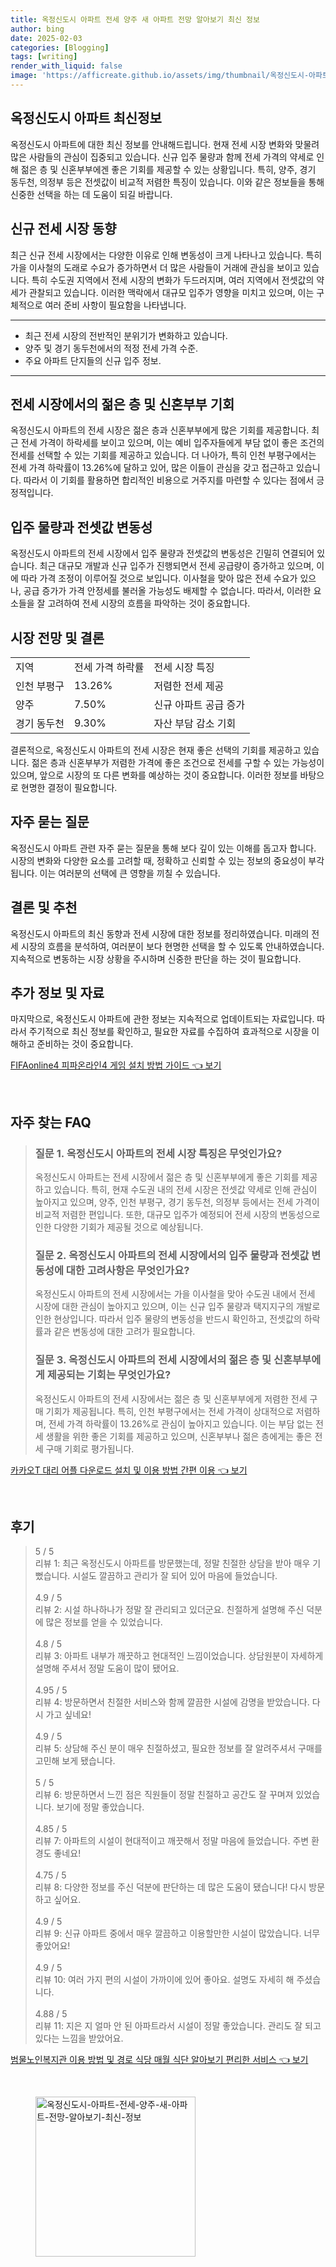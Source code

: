 ```yaml
---
title: 옥정신도시 아파트 전세 양주 새 아파트 전망 알아보기 최신 정보
author: bing
date: 2025-02-03
categories: [Blogging]
tags: [writing]
render_with_liquid: false
image: 'https://afficreate.github.io/assets/img/thumbnail/옥정신도시-아파트-전세-양주-새-아파트-전망-알아보기-최신-정보.webp'
---
```



<h2 id='옥정신도시 아파트 최신정보'>옥정신도시 아파트 최신정보</h2>

<p>옥정신도시 아파트에 대한 최신 정보를 안내해드립니다. 현재 전세 시장 변화와 맞물려 많은 사람들의 관심이 집중되고 있습니다. 신규 입주 물량과 함께 전세 가격의 약세로 인해 젊은 층 및 신혼부부에겐 좋은 기회를 제공할 수 있는 상황입니다. 특히, 양주, 경기 동두천, 의정부 등은 전셋값이 비교적 저렴한 특징이 있습니다. 이와 같은 정보들을 통해 신중한 선택을 하는 데 도움이 되길 바랍니다.</p>

<h2 id='신규 전세 시장 동향'>신규 전세 시장 동향</h2>

<p>최근 신규 전세 시장에서는 다양한 이유로 인해 변동성이 크게 나타나고 있습니다. 특히 가을 이사철의 도래로 수요가 증가하면서 더 많은 사람들이 거래에 관심을 보이고 있습니다. 특히 수도권 지역에서 전세 시장의 변화가 두드러지며, 여러 지역에서 전셋값의 약세가 관찰되고 있습니다. 이러한 맥락에서 대규모 입주가 영향을 미치고 있으며, 이는 구체적으로 여러 준비 사항이 필요함을 나타냅니다.</p>

<hr />

<ul>
    <li>최근 전세 시장의 전반적인 분위기가 변화하고 있습니다.</li>
    <li>양주 및 경기 동두천에서의 적정 전세 가격 수준.</li>
    <li>주요 아파트 단지들의 신규 입주 정보.</li>
</ul>

<hr />

<h2 id='전세 시장에서의 젊은 층 및 신혼부부 기회'>전세 시장에서의 젊은 층 및 신혼부부 기회</h2>

<p>옥정신도시 아파트의 전세 시장은 젊은 층과 신혼부부에게 많은 기회를 제공합니다. 최근 전세 가격이 하락세를 보이고 있으며, 이는 예비 입주자들에게 부담 없이 좋은 조건의 전세를 선택할 수 있는 기회를 제공하고 있습니다. 더 나아가, 특히 인천 부평구에서는 전세 가격 하락률이 13.26%에 달하고 있어, 많은 이들이 관심을 갖고 접근하고 있습니다. 따라서 이 기회를 활용하면 합리적인 비용으로 거주지를 마련할 수 있다는 점에서 긍정적입니다.</p>

<h2 id='입주 물량과 전셋값 변동성'>입주 물량과 전셋값 변동성</h2>

<p>옥정신도시 아파트의 전세 시장에서 입주 물량과 전셋값의 변동성은 긴밀히 연결되어 있습니다. 최근 대규모 개발과 신규 입주가 진행되면서 전세 공급량이 증가하고 있으며, 이에 따라 가격 조정이 이루어질 것으로 보입니다. 이사철을 맞아 많은 전세 수요가 있으나, 공급 증가가 가격 안정세를 불러올 가능성도 배제할 수 없습니다. 따라서, 이러한 요소들을 잘 고려하여 전세 시장의 흐름을 파악하는 것이 중요합니다.</p>

<h2 id='시장 전망 및 결론'>시장 전망 및 결론</h2>

<table>
    <tr>
        <td>지역</td>
        <td>전세 가격 하락률</td>
        <td>전세 시장 특징</td>
    </tr>
    <tr>
        <td>인천 부평구</td>
        <td>13.26%</td>
        <td>저렴한 전세 제공</td>
    </tr>
    <tr>
        <td>양주</td>
        <td>7.50%</td>
        <td>신규 아파트 공급 증가</td>
    </tr>
    <tr>
        <td>경기 동두천</td>
        <td>9.30%</td>
        <td>자산 부담 감소 기회</td>
    </tr>
</table>

<p>결론적으로, 옥정신도시 아파트의 전세 시장은 현재 좋은 선택의 기회를 제공하고 있습니다. 젊은 층과 신혼부부가 저렴한 가격에 좋은 조건으로 전세를 구할 수 있는 가능성이 있으며, 앞으로 시장의 또 다른 변화를 예상하는 것이 중요합니다. 이러한 정보를 바탕으로 현명한 결정이 필요합니다.</p>

<h2 id='자주 묻는 질문'>자주 묻는 질문</h2>

<p>옥정신도시 아파트 관련 자주 묻는 질문을 통해 보다 깊이 있는 이해를 돕고자 합니다. 시장의 변화와 다양한 요소를 고려할 때, 정확하고 신뢰할 수 있는 정보의 중요성이 부각됩니다. 이는 여러분의 선택에 큰 영향을 끼칠 수 있습니다.</p>

<h2 id='결론 및 추천'>결론 및 추천</h2>

<p>옥정신도시 아파트의 최신 동향과 전세 시장에 대한 정보를 정리하였습니다. 미래의 전세 시장의 흐름을 분석하여, 여러분이 보다 현명한 선택을 할 수 있도록 안내하였습니다. 지속적으로 변동하는 시장 상황을 주시하며 신중한 판단을 하는 것이 필요합니다.</p>

<h2 id='추가 정보 및 자료'>추가 정보 및 자료</h2>

<p>마지막으로, 옥정신도시 아파트에 관한 정보는 지속적으로 업데이트되는 자료입니다. 따라서 주기적으로 최신 정보를 확인하고, 필요한 자료를 수집하여 효과적으로 시장을 이해하고 준비하는 것이 중요합니다.</p>


<p><a class="click-button" title="FIFAonline4 피파온라인4 게임 설치 방법 가이드" href="https://afficreate.github.io/posts/FIFAonline4-%ED%94%BC%ED%8C%8C%EC%98%A8%EB%9D%BC%EC%9D%B84-%EA%B2%8C%EC%9E%84-%EC%84%A4%EC%B9%98-%EB%B0%A9%EB%B2%95-%EA%B0%80%EC%9D%B4%EB%93%9C/" rel="dofollow">FIFAonline4 피파온라인4 게임 설치 방법 가이드 👈 보기</a></p><br>
<h2 id='자주_찾는_FAQ'>자주 찾는 FAQ</h2>
<div itemscope="" itemtype="https://schema.org/FAQPage">
<blockquote>
<div itemscope="" itemprop="mainEntity" itemtype="https://schema.org/Question">
<h3 itemprop="name">질문 1. 옥정신도시 아파트의 전세 시장 특징은 무엇인가요?</h3>
<div itemscope="" itemprop="acceptedAnswer" itemtype="https://schema.org/Answer">
<span itemprop="text">
<p>옥정신도시 아파트는 전세 시장에서 젊은 층 및 신혼부부에게 좋은 기회를 제공하고 있습니다. 특히, 현재 수도권 내의 전세 시장은 전셋값 약세로 인해 관심이 높아지고 있으며, 양주, 인천 부평구, 경기 동두천, 의정부 등에서는 전세 가격이 비교적 저렴한 편입니다. 또한, 대규모 입주가 예정되어 전세 시장의 변동성으로 인한 다양한 기회가 제공될 것으로 예상됩니다.</p>
</span>
</div>
</div>
<div itemscope="" itemprop="mainEntity" itemtype="https://schema.org/Question">
<h3 itemprop="name">질문 2. 옥정신도시 아파트의 전세 시장에서의 입주 물량과 전셋값 변동성에 대한 고려사항은 무엇인가요?</h3>
<div itemscope="" itemprop="acceptedAnswer" itemtype="https://schema.org/Answer">
<span itemprop="text">
<p>옥정신도시 아파트의 전세 시장에서는 가을 이사철을 맞아 수도권 내에서 전세 시장에 대한 관심이 높아지고 있으며, 이는 신규 입주 물량과 택지지구의 개발로 인한 현상입니다. 따라서 입주 물량의 변동성을 반드시 확인하고, 전셋값의 하락률과 같은 변동성에 대한 고려가 필요합니다.</p>
</span>
</div>
</div>
<div itemscope="" itemprop="mainEntity" itemtype="https://schema.org/Question">
<h3 itemprop="name">질문 3. 옥정신도시 아파트의 전세 시장에서의 젊은 층 및 신혼부부에게 제공되는 기회는 무엇인가요?</h3>
<div itemscope="" itemprop="acceptedAnswer" itemtype="https://schema.org/Answer">
<span itemprop="text">
<p>옥정신도시 아파트의 전세 시장에서는 젊은 층 및 신혼부부에게 저렴한 전세 구매 기회가 제공됩니다. 특히, 인천 부평구에서는 전세 가격이 상대적으로 저렴하며, 전세 가격 하락률이 13.26%로 관심이 높아지고 있습니다. 이는 부담 없는 전세 생활을 위한 좋은 기회를 제공하고 있으며, 신혼부부나 젊은 층에게는 좋은 전세 구매 기회로 평가됩니다.</p>
</span>
</div>
</div>
</blockquote>
</div>
<p><a class="click-button" title="카카오T 대리 어플 다운로드 설치 및 이용 방법 간편 이용" href="https://afficreate.github.io/posts/%EC%B9%B4%EC%B9%B4%EC%98%A4T-%EB%8C%80%EB%A6%AC-%EC%96%B4%ED%94%8C-%EB%8B%A4%EC%9A%B4%EB%A1%9C%EB%93%9C-%EC%84%A4%EC%B9%98-%EB%B0%8F-%EC%9D%B4%EC%9A%A9-%EB%B0%A9%EB%B2%95-%EA%B0%84%ED%8E%B8-%EC%9D%B4%EC%9A%A9/" rel="dofollow">카카오T 대리 어플 다운로드 설치 및 이용 방법 간편 이용 👈 보기</a></p><br>
<h2 id='후기'>후기</h2>
<div itemscope itemtype="https://schema.org/Product">
  <blockquote>
  <div itemprop="review" itemscope itemtype="https://schema.org/Review">
      <div itemprop="reviewRating" itemscope itemtype="https://schema.org/Rating"> <span itemprop="ratingValue">5</span> / <span itemprop="bestRating">5</span> </div>
      <span itemprop="reviewBody">리뷰 1: 최근 옥정신도시 아파트를 방문했는데, 정말 친절한 상담을 받아 매우 기뻤습니다. 시설도 깔끔하고 관리가 잘 되어 있어 마음에 들었습니다.</span>
  </div>
  <br>
  <div itemprop="review" itemscope itemtype="https://schema.org/Review">
      <div itemprop="reviewRating" itemscope itemtype="https://schema.org/Rating"> <span itemprop="ratingValue">4.9</span> / <span itemprop="bestRating">5</span> </div>
      <span itemprop="reviewBody">리뷰 2: 시설 하나하나가 정말 잘 관리되고 있더군요. 친절하게 설명해 주신 덕분에 많은 정보를 얻을 수 있었습니다.</span>
  </div>
  <br>
  <div itemprop="review" itemscope itemtype="https://schema.org/Review">
      <div itemprop="reviewRating" itemscope itemtype="https://schema.org/Rating"> <span itemprop="ratingValue">4.8</span> / <span itemprop="bestRating">5</span> </div>
      <span itemprop="reviewBody">리뷰 3: 아파트 내부가 깨끗하고 현대적인 느낌이었습니다. 상담원분이 자세하게 설명해 주셔서 정말 도움이 많이 됐어요.</span>
  </div>
  <br>
  <div itemprop="review" itemscope itemtype="https://schema.org/Review">
      <div itemprop="reviewRating" itemscope itemtype="https://schema.org/Rating"> <span itemprop="ratingValue">4.95</span> / <span itemprop="bestRating">5</span> </div>
      <span itemprop="reviewBody">리뷰 4: 방문하면서 친절한 서비스와 함께 깔끔한 시설에 감명을 받았습니다. 다시 가고 싶네요!</span>
  </div>
  <br>
  <div itemprop="review" itemscope itemtype="https://schema.org/Review">
      <div itemprop="reviewRating" itemscope itemtype="https://schema.org/Rating"> <span itemprop="ratingValue">4.9</span> / <span itemprop="bestRating">5</span> </div>
      <span itemprop="reviewBody">리뷰 5: 상담해 주신 분이 매우 친절하셨고, 필요한 정보를 잘 알려주셔서 구매를 고민해 보게 됐습니다.</span>
  </div>
  <br>
  <div itemprop="review" itemscope itemtype="https://schema.org/Review">
      <div itemprop="reviewRating" itemscope itemtype="https://schema.org/Rating"> <span itemprop="ratingValue">5</span> / <span itemprop="bestRating">5</span> </div>
      <span itemprop="reviewBody">리뷰 6: 방문하면서 느낀 점은 직원들이 정말 친절하고 공간도 잘 꾸며져 있었습니다. 보기에 정말 좋았습니다.</span>
  </div>
  <br>
  <div itemprop="review" itemscope itemtype="https://schema.org/Review">
      <div itemprop="reviewRating" itemscope itemtype="https://schema.org/Rating"> <span itemprop="ratingValue">4.85</span> / <span itemprop="bestRating">5</span> </div>
      <span itemprop="reviewBody">리뷰 7: 아파트의 시설이 현대적이고 깨끗해서 정말 마음에 들었습니다. 주변 환경도 좋네요!</span>
  </div>
  <br>
  <div itemprop="review" itemscope itemtype="https://schema.org/Review">
      <div itemprop="reviewRating" itemscope itemtype="https://schema.org/Rating"> <span itemprop="ratingValue">4.75</span> / <span itemprop="bestRating">5</span> </div>
      <span itemprop="reviewBody">리뷰 8: 다양한 정보를 주신 덕분에 판단하는 데 많은 도움이 됐습니다! 다시 방문하고 싶어요.</span>
  </div>
  <br>
  <div itemprop="review" itemscope itemtype="https://schema.org/Review">
      <div itemprop="reviewRating" itemscope itemtype="https://schema.org/Rating"> <span itemprop="ratingValue">4.9</span> / <span itemprop="bestRating">5</span> </div>
      <span itemprop="reviewBody">리뷰 9: 신규 아파트 중에서 매우 깔끔하고 이용할만한 시설이 많았습니다. 너무 좋았어요!</span>
  </div>
  <br>
  <div itemprop="review" itemscope itemtype="https://schema.org/Review">
      <div itemprop="reviewRating" itemscope itemtype="https://schema.org/Rating"> <span itemprop="ratingValue">4.9</span> / <span itemprop="bestRating">5</span> </div>
      <span itemprop="reviewBody">리뷰 10: 여러 가지 편의 시설이 가까이에 있어 좋아요. 설명도 자세히 해 주셨습니다.</span>
  </div>
  <br>
  <div itemprop="review" itemscope itemtype="https://schema.org/Review">
      <div itemprop="reviewRating" itemscope itemtype="https://schema.org/Rating"> <span itemprop="ratingValue">4.88</span> / <span itemprop="bestRating">5</span> </div>
      <span itemprop="reviewBody">리뷰 11: 지은 지 얼마 안 된 아파트라서 시설이 정말 좋았습니다. 관리도 잘 되고 있다는 느낌을 받았어요.</span>
  </div>
  </blockquote>
</div>
<p><a class="click-button" title="범물노인복지관 이용 방법 및 경로 식당 매월 식단 알아보기 편리한 서비스" href="https://afficreate.github.io/posts/%EB%B2%94%EB%AC%BC%EB%85%B8%EC%9D%B8%EB%B3%B5%EC%A7%80%EA%B4%80-%EC%9D%B4%EC%9A%A9-%EB%B0%A9%EB%B2%95-%EB%B0%8F-%EA%B2%BD%EB%A1%9C-%EC%8B%9D%EB%8B%B9-%EB%A7%A4%EC%9B%94-%EC%8B%9D%EB%8B%A8-%EC%95%8C%EC%95%84%EB%B3%B4%EA%B8%B0-%ED%8E%B8%EB%A6%AC%ED%95%9C-%EC%84%9C%EB%B9%84%EC%8A%A4/" rel="dofollow">범물노인복지관 이용 방법 및 경로 식당 매월 식단 알아보기 편리한 서비스 👈 보기</a></p><br>
<figure class="image"><img src="https://afficreate.github.io/assets/img/thumbnail/옥정신도시-아파트-전세-양주-새-아파트-전망-알아보기-최신-정보.webp" alt="옥정신도시-아파트-전세-양주-새-아파트-전망-알아보기-최신-정보" width="256" height="256"></figure>